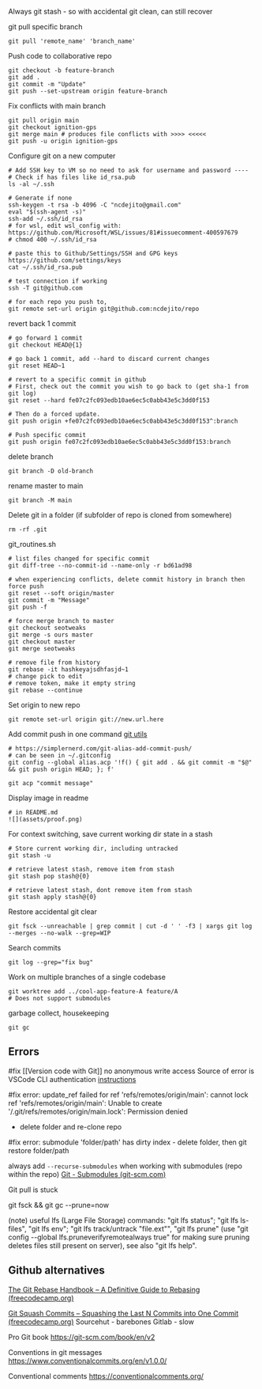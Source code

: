 Always git stash - so with accidental git clean, can still recover

git pull specific branch
```
git pull 'remote_name' 'branch_name'
```

Push code to collaborative repo
```
git checkout -b feature-branch
git add .
git commit -m "Update"
git push --set-upstream origin feature-branch
```

Fix conflicts with main branch
```
git pull origin main
git checkout ignition-gps
git merge main # produces file conflicts with >>>> <<<<<
git push -u origin ignition-gps
```

Configure git on a new computer
```
# Add SSH key to VM so no need to ask for username and password ----
# Check if has files like id_rsa.pub
ls -al ~/.ssh

# Generate if none
ssh-keygen -t rsa -b 4096 -C "ncdejito@gmail.com"
eval "$(ssh-agent -s)"
ssh-add ~/.ssh/id_rsa
# for wsl, edit wsl_config with: https://github.com/Microsoft/WSL/issues/81#issuecomment-400597679
# chmod 400 ~/.ssh/id_rsa

# paste this to Github/Settings/SSH and GPG keys https://github.com/settings/keys
cat ~/.ssh/id_rsa.pub

# test connection if working
ssh -T git@github.com

# for each repo you push to, 
git remote set-url origin git@github.com:ncdejito/repo
```

revert back 1 commit
```
# go forward 1 commit
git checkout HEAD@{1}

# go back 1 commit, add --hard to discard current changes
git reset HEAD~1

# revert to a specific commit in github
# First, check out the commit you wish to go back to (get sha-1 from git log)
git reset --hard fe07c2fc093edb10ae6ec5c0abb43e5c3dd0f153

# Then do a forced update.
git push origin +fe07c2fc093edb10ae6ec5c0abb43e5c3dd0f153^:branch

# Push specific commit
git push origin fe07c2fc093edb10ae6ec5c0abb43e5c3dd0f153:branch
```
delete branch
```
git branch -D old-branch
```

rename master to main
```
git branch -M main
```

Delete git in a folder (if subfolder of repo is cloned from somewhere)
```
rm -rf .git
```
git_routines.sh
```
# list files changed for specific commit
git diff-tree --no-commit-id --name-only -r bd61ad98

# when experiencing conflicts, delete commit history in branch then force push
git reset --soft origin/master
git commit -m "Message"
git push -f

# force merge branch to master
git checkout seotweaks
git merge -s ours master
git checkout master
git merge seotweaks

# remove file from history
git rebase -it hashkeyajsdhfasjd~1
# change pick to edit
# remove token, make it empty string
git rebase --continue
```

Set origin to new repo
```
git remote set-url origin git://new.url.here
```

Add commit push in one command [git utils](https://github.com/ncdejito/config)
```
# https://simplernerd.com/git-alias-add-commit-push/
# can be seen in ~/.gitconfig
git config --global alias.acp '!f() { git add . && git commit -m "$@" && git push origin HEAD; }; f'

git acp "commit message"
```

Display image in readme
```
# in README.md
![](assets/proof.png)
```

For context switching, save current working dir state in a stash
```
# Store current working dir, including untracked
git stash -u

# retrieve latest stash, remove item from stash
git stash pop stash@{0}

# retrieve latest stash, dont remove item from stash
git stash apply stash@{0}
```

Restore accidental git clear
```
git fsck --unreachable | grep commit | cut -d ' ' -f3 | xargs git log --merges --no-walk --grep=WIP
```

Search commits
```
git log --grep="fix bug"
```

Work on multiple branches of a single codebase
```
git worktree add ../cool-app-feature-A feature/A  
# Does not support submodules
```

garbage collect, housekeeping
```
git gc
```
## Errors
#fix [[Version code with Git]] no anonymous write access
Source of error is VSCode CLI authentication
[instructions](https://stackoverflow.com/a/70035832)

#fix error: update_ref failed for ref 'refs/remotes/origin/main': cannot lock ref 'refs/remotes/origin/main': Unable to create '/.git/refs/remotes/origin/main.lock': Permission denied
* delete folder and re-clone repo

#fix error: submodule 'folder/path' has dirty index - delete folder, then git restore folder/path

always add `--recurse-submodules` when working with submodules (repo within the repo)
[Git - Submodules (git-scm.com)](https://git-scm.com/book/en/v2/Git-Tools-Submodules)

Git pull is stuck

git fsck && git gc --prune=now

(note) useful lfs (Large File Storage) commands: "git lfs status"; "git lfs ls-files", "git lfs env"; "git lfs track/untrack "file.ext"", "git lfs prune" (use "git config --global lfs.pruneverifyremotealways true" for making sure pruning deletes files still present on server), see also "git lfs help".

## Github alternatives

[The Git Rebase Handbook – A Definitive Guide to Rebasing (freecodecamp.org)](https://www.freecodecamp.org/news/git-rebase-handbook/)

[Git Squash Commits – Squashing the Last N Commits into One Commit (freecodecamp.org)](https://www.freecodecamp.org/news/git-squash-commits/)
Sourcehut - barebones
Gitlab - slow

Pro Git book
https://git-scm.com/book/en/v2

Conventions in git messages
https://www.conventionalcommits.org/en/v1.0.0/

Conventional comments
https://conventionalcomments.org/